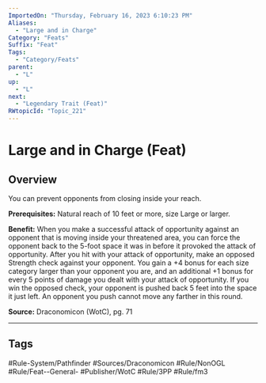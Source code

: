 ```yaml
---
ImportedOn: "Thursday, February 16, 2023 6:10:23 PM"
Aliases:
  - "Large and in Charge"
Category: "Feats"
Suffix: "Feat"
Tags:
  - "Category/Feats"
parent:
  - "L"
up:
  - "L"
next:
  - "Legendary Trait (Feat)"
RWtopicId: "Topic_221"
---
```

# Large and in Charge (Feat)
## Overview
You can prevent opponents from closing inside your reach.

**Prerequisites:** Natural reach of 10 feet or more, size Large or larger.

**Benefit:** When you make a successful attack of opportunity against an opponent that is moving inside your threatened area, you can force the opponent back to the 5-foot space it was in before it provoked the attack of opportunity. After you hit with your attack of opportunity, make an opposed Strength check against your opponent. You gain a +4 bonus for each size category larger than your opponent you are, and an additional +1 bonus for every 5 points of damage you dealt with your attack of opportunity. If you win the opposed check, your opponent is pushed back 5 feet into the space it just left. An opponent you push cannot move any farther in this round.

**Source:** Draconomicon (WotC), pg. 71


---
## Tags
#Rule-System/Pathfinder #Sources/Draconomicon #Rule/NonOGL #Rule/Feat--General- #Publisher/WotC #Rule/3PP #Rule/fm3

